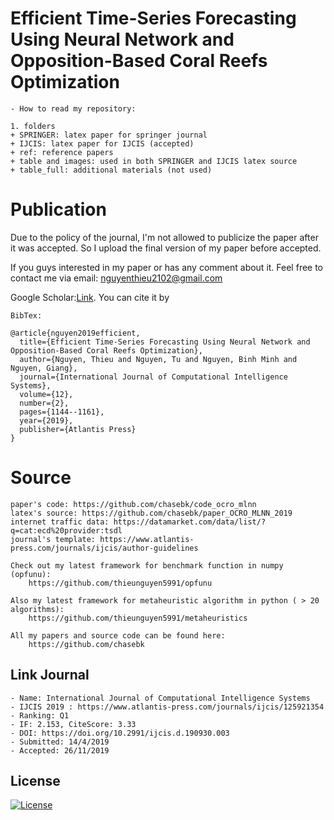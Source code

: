 # Efficient Time-Series Forecasting Using Neural Network and Opposition-Based Coral Reefs Optimization
```code 
- How to read my repository:

1. folders
+ SPRINGER: latex paper for springer journal 
+ IJCIS: latex paper for IJCIS (accepted)
+ ref: reference papers 
+ table and images: used in both SPRINGER and IJCIS latex source 
+ table_full: additional materials (not used)
```


# Publication
Due to the policy of the journal, I'm not allowed to publicize the paper after it was accepted. So I upload the final version of my paper before accepted.

If you guys interested in my paper or has any comment about it. Feel free to contact me via email: nguyenthieu2102@gmail.com

Google Scholar:[Link](https://scholar.google.com/scholar?hl=vi&as_sdt=0%2C5&q=Efficient+Time-Series+Forecasting+Using+Neural+Network+and+Opposition-Based+Coral+Reefs+Optimization&btnG=). You can cite it by
```code 
BibTex:

@article{nguyen2019efficient,
  title={Efficient Time-Series Forecasting Using Neural Network and Opposition-Based Coral Reefs Optimization},
  author={Nguyen, Thieu and Nguyen, Tu and Nguyen, Binh Minh and Nguyen, Giang},
  journal={International Journal of Computational Intelligence Systems},
  volume={12},
  number={2},
  pages={1144--1161},
  year={2019},
  publisher={Atlantis Press}
}

``` 

# Source

```code 
paper's code: https://github.com/chasebk/code_ocro_mlnn
latex's source: https://github.com/chasebk/paper_OCRO_MLNN_2019
internet traffic data: https://datamarket.com/data/list/?q=cat:ecd%20provider:tsdl
journal's template: https://www.atlantis-press.com/journals/ijcis/author-guidelines

Check out my latest framework for benchmark function in numpy (opfunu):
	https://github.com/thieunguyen5991/opfunu

Also my latest framework for metaheuristic algorithm in python ( > 20 algorithms):
	https://github.com/thieunguyen5991/metaheuristics

All my papers and source code can be found here:
	https://github.com/chasebk
```


## Link Journal  
```code
- Name: International Journal of Computational Intelligence Systems
- IJCIS 2019 : https://www.atlantis-press.com/journals/ijcis/125921354
- Ranking: Q1
- IF: 2.153, CiteScore: 3.33
- DOI: https://doi.org/10.2991/ijcis.d.190930.003
- Submitted: 14/4/2019
- Accepted: 26/11/2019
```

 
## License

[![License](https://img.shields.io/badge/License-Apache%202.0-blue.svg)](https://opensource.org/licenses/Apache-2.0)
  
  
